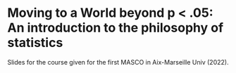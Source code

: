 # Moving to a World beyond p < .05: An introduction to the philosophy of statistics

Slides for the course given for the first MASCO in Aix-Marseille Univ (2022).
